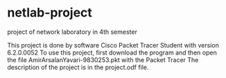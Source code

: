 # netlab-project
project of network laboratory in 4th semester

 This project is done by software Cisco Packet Tracer Student with version 6.2.0.0052
To use this project, first download the program and then open the file AmirArsalanYavari-9830253.pkt with the Packet Tracer
The description of the project is in the project.odf file.
